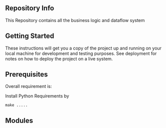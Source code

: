 
## Repository Info
This Repository contains all the business logic and dataflow system
## Getting Started
These instructions will get you a copy of the project up and running on your local machine for development and testing purposes.
See deployment for notes on how to deploy the project on a live system.
## Prerequisites

Overall requirement is:



Install Python Requirements by
```
make .....
```

## Modules
